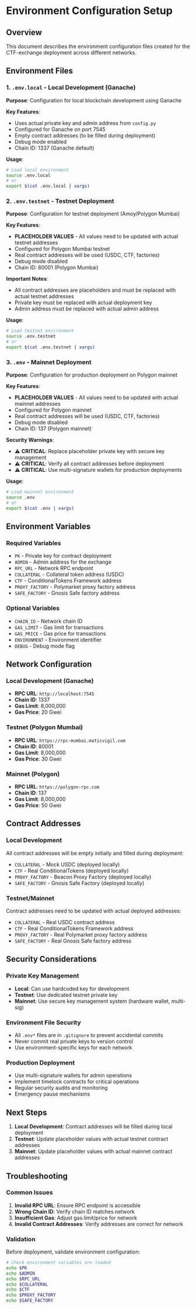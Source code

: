 # Environment Configuration Setup

## Overview
This document describes the environment configuration files created for the CTF-exchange deployment across different networks.

## Environment Files

### 1. `.env.local` - Local Development (Ganache)
**Purpose**: Configuration for local blockchain development using Ganache

**Key Features**:
- Uses actual private key and admin address from `config.py`
- Configured for Ganache on port 7545
- Empty contract addresses (to be filled during deployment)
- Debug mode enabled
- Chain ID: 1337 (Ganache default)

**Usage**:
```bash
# Load local environment
source .env.local
# or
export $(cat .env.local | xargs)
```

### 2. `.env.testnet` - Testnet Deployment
**Purpose**: Configuration for testnet deployment (Amoy/Polygon Mumbai)

**Key Features**:
- **PLACEHOLDER VALUES** - All values need to be updated with actual testnet addresses
- Configured for Polygon Mumbai testnet
- Real contract addresses will be used (USDC, CTF, factories)
- Debug mode disabled
- Chain ID: 80001 (Polygon Mumbai)

**Important Notes**:
- All contract addresses are placeholders and must be replaced with actual testnet addresses
- Private key must be replaced with actual deployment key
- Admin address must be replaced with actual admin address

**Usage**:
```bash
# Load testnet environment
source .env.testnet
# or
export $(cat .env.testnet | xargs)
```

### 3. `.env` - Mainnet Deployment
**Purpose**: Configuration for production deployment on Polygon mainnet

**Key Features**:
- **PLACEHOLDER VALUES** - All values need to be updated with actual mainnet addresses
- Configured for Polygon mainnet
- Real contract addresses will be used (USDC, CTF, factories)
- Debug mode disabled
- Chain ID: 137 (Polygon mainnet)

**Security Warnings**:
- ⚠️ **CRITICAL**: Replace placeholder private key with secure key management
- ⚠️ **CRITICAL**: Verify all contract addresses before deployment
- ⚠️ **CRITICAL**: Use multi-signature wallets for production deployments

**Usage**:
```bash
# Load mainnet environment
source .env
# or
export $(cat .env | xargs)
```

## Environment Variables

### Required Variables
- `PK` - Private key for contract deployment
- `ADMIN` - Admin address for the exchange
- `RPC_URL` - Network RPC endpoint
- `COLLATERAL` - Collateral token address (USDC)
- `CTF` - ConditionalTokens Framework address
- `PROXY_FACTORY` - Polymarket proxy factory address
- `SAFE_FACTORY` - Gnosis Safe factory address

### Optional Variables
- `CHAIN_ID` - Network chain ID
- `GAS_LIMIT` - Gas limit for transactions
- `GAS_PRICE` - Gas price for transactions
- `ENVIRONMENT` - Environment identifier
- `DEBUG` - Debug mode flag

## Network Configuration

### Local Development (Ganache)
- **RPC URL**: `http://localhost:7545`
- **Chain ID**: 1337
- **Gas Limit**: 8,000,000
- **Gas Price**: 20 Gwei

### Testnet (Polygon Mumbai)
- **RPC URL**: `https://rpc-mumbai.maticvigil.com`
- **Chain ID**: 80001
- **Gas Limit**: 8,000,000
- **Gas Price**: 30 Gwei

### Mainnet (Polygon)
- **RPC URL**: `https://polygon-rpc.com`
- **Chain ID**: 137
- **Gas Limit**: 8,000,000
- **Gas Price**: 50 Gwei

## Contract Addresses

### Local Development
All contract addresses will be empty initially and filled during deployment:
- `COLLATERAL` - Mock USDC (deployed locally)
- `CTF` - Real ConditionalTokens (deployed locally)
- `PROXY_FACTORY` - Beacon Proxy Factory (deployed locally)
- `SAFE_FACTORY` - Gnosis Safe Factory (deployed locally)

### Testnet/Mainnet
Contract addresses need to be updated with actual deployed addresses:
- `COLLATERAL` - Real USDC contract address
- `CTF` - Real ConditionalTokens Framework address
- `PROXY_FACTORY` - Real Polymarket proxy factory address
- `SAFE_FACTORY` - Real Gnosis Safe factory address

## Security Considerations

### Private Key Management
- **Local**: Can use hardcoded key for development
- **Testnet**: Use dedicated testnet private key
- **Mainnet**: Use secure key management system (hardware wallet, multi-sig)

### Environment File Security
- All `.env*` files are in `.gitignore` to prevent accidental commits
- Never commit real private keys to version control
- Use environment-specific keys for each network

### Production Deployment
- Use multi-signature wallets for admin operations
- Implement timelock contracts for critical operations
- Regular security audits and monitoring
- Emergency pause mechanisms

## Next Steps

1. **Local Development**: Contract addresses will be filled during local deployment
2. **Testnet**: Update placeholder values with actual testnet contract addresses
3. **Mainnet**: Update placeholder values with actual mainnet contract addresses

## Troubleshooting

### Common Issues
1. **Invalid RPC URL**: Ensure RPC endpoint is accessible
2. **Wrong Chain ID**: Verify chain ID matches network
3. **Insufficient Gas**: Adjust gas limit/price for network
4. **Invalid Contract Addresses**: Verify addresses are correct for network

### Validation
Before deployment, validate environment configuration:
```bash
# Check environment variables are loaded
echo $PK
echo $ADMIN
echo $RPC_URL
echo $COLLATERAL
echo $CTF
echo $PROXY_FACTORY
echo $SAFE_FACTORY
``` 